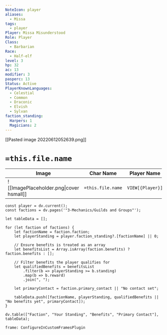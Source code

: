 ```yaml
---
NoteIcon: player
aliases:
  - Missa
tags:
  - player
Player: Missa Misunderstood
Role: Player
Class:
  - Barbarian
Race:
  - Half-elf
level: 3
hp: 32
ac: 13
modifier: 3
pasperc: 13
Status: Active
PlayerKnownLanguages:
  - Celestial
  - Common
  - Draconic
  - Elvish
  - Sylvan
faction_standing:
  Harpers: 1
  Magicians: 2
---
```




[[Pasted image 20220612052639.png]]

# `=this.file.name`

| Image                                              | Char Name         | Player Name    | Class         | Race         | Level         |
| -------------------------------------------------- | ----------------- | -------------- | ------------- | ------------ | ------------- |
| ![[ImagePlaceholder.png\|cover hsmall]] | `=this.file.name` |  `VIEW[{Player}]` | `VIEW[{Class}]` | `VIEW[{Race}]` | `VIEW[{level}]` |

```dataviewjs
const player = dv.current();
const factions = dv.pages('"3-Mechanics/Guilds and Groups"');

let tableData = [];

for (let faction of factions) {
    let factionName = faction.faction;
    let playerStanding = player.faction_standing?.[factionName] || 0;

    // Ensure benefits is treated as an array
    let benefitsList = Array.isArray(faction.benefits) ? faction.benefits : [];

    // Filter benefits the player qualifies for
    let qualifiedBenefits = benefitsList
        .filter(b => playerStanding >= b.standing)
        .map(b => b.reward)
        .join(", "); 

    let primaryContact = faction.primary_contact || "No contact set";

    tableData.push([factionName, playerStanding, qualifiedBenefits || "No benefits yet", primaryContact]);
}

dv.table(["Faction", "Your Standing", "Benefits", "Primary Contact"], tableData);
```

```custom-frames
frame: ConfigureInCustomFramesPlugin
```

